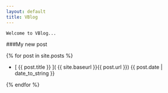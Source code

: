 ```yaml
---
layout: default
title: VBlog
---
```


```
Welcome to VBlog...
```

###My new post

{% for post in site.posts %}

- [ {{ post.title }} ]( {{ site.baseurl }}{{ post.url }}) {{ post.date | date_to_string }}

{% endfor %}
